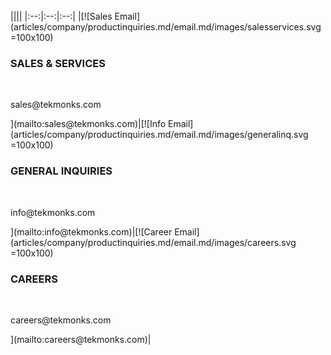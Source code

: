 <div class="contactus" markdown="1">
<br/>
||||
|:--:|:--:|:--:|
|[![Sales Email](articles/company/productinquiries.md/email.md/images/salesservices.svg =100x100)<br/><h3>SALES & SERVICES</h3><br/><p>sales@tekmonks.com</p>](mailto:sales@tekmonks.com)|[![Info Email](articles/company/productinquiries.md/email.md/images/generalinq.svg =100x100)<br/><h3>GENERAL INQUIRIES</h3><br/><p>info@tekmonks.com</p>](mailto:info@tekmonks.com)|[![Career Email](articles/company/productinquiries.md/email.md/images/careers.svg =100x100)<br/><h3>CAREERS</h3><br/><p>careers@tekmonks.com</p>](mailto:careers@tekmonks.com)|
</div>